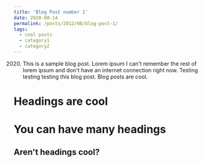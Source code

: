 ```yaml
---
title: 'Blog Post number 1'
date: 2020-08-14
permalink: /posts/2012/08/blog-post-1/
tags:
  - cool posts
  - category1
  - category2
---
```


2020. This is a sample blog post. Lorem ipsum I can't remember the rest of lorem ipsum and don't have an internet connection right now. Testing testing testing this blog post. Blog posts are cool.

Headings are cool
======

You can have many headings
======

Aren't headings cool?
------